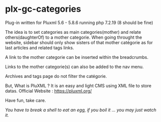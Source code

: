 # plx-gc-categories

Plug-in written for Pluxml 5.6 - 5.8.6 running php 7.2.19 (8 should be fine)

The idea is to set categories as main categories(mother) and relate others(daughterOf) to a mother categorie.
When going throught the website, sidebar should only show sisters of that mother catégorie as for last articles and related tags links.

A link to the mother categorie can be inserted within the breadcrumbs. 

Links to the mother categorie(s) can also be added to the nav menu.

Archives and tags page do not filter the catégorie.

But, What is PluXML ?
It is an easy and light CMS using XML file to store datas.
Official Website : https://pluxml.org/ 

Have fun, take care.



*You have to break a shell to eat an egg, if you boil it ... you may just watch it.*

